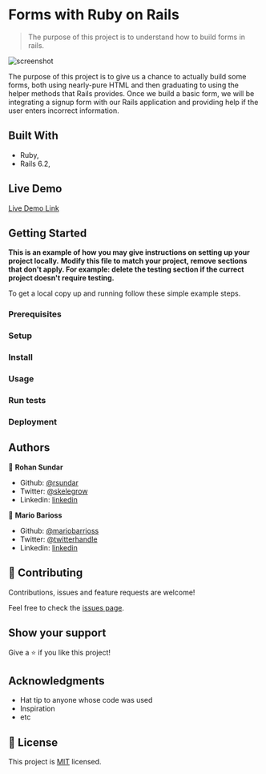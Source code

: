 # Forms with Ruby on Rails

> The purpose of this project is to understand how to build forms in rails.

![screenshot](./app_screenshot.png)

The purpose of this project is to give us a chance to actually build some forms, both using nearly-pure HTML and then graduating to using the helper methods that Rails provides. Once we build a basic form,  we will be integrating a signup form with our Rails application and providing help if the user enters incorrect information.

## Built With

- Ruby,
- Rails 6.2,

## Live Demo

[Live Demo Link](https://livedemo.com)


## Getting Started

**This is an example of how you may give instructions on setting up your project locally.**
**Modify this file to match your project, remove sections that don't apply. For example: delete the testing section if the currect project doesn't require testing.**


To get a local copy up and running follow these simple example steps.

### Prerequisites

### Setup

### Install

### Usage

### Run tests

### Deployment



## Authors

👤 **Rohan Sundar**

- Github: [@rsundar](https://github.com/rsundar)
- Twitter: [@skelegrow](https://twitter.com/)
- Linkedin: [linkedin](https://linkedin.com/linkedinhandle)

👤 **Mario Barioss**

- Github: [@mariobarrioss](https://github.com/mariobarrioss)
- Twitter: [@twitterhandle](https://twitter.com/twitterhandle)
- Linkedin: [linkedin](https://linkedin.com/linkedinhandle)

## 🤝 Contributing

Contributions, issues and feature requests are welcome!

Feel free to check the [issues page](issues/).

## Show your support

Give a ⭐️ if you like this project!

## Acknowledgments

- Hat tip to anyone whose code was used
- Inspiration
- etc

## 📝 License

This project is [MIT](https://github.com/mariobarrioss/re-former/tree/development/LICENSE) licensed.
